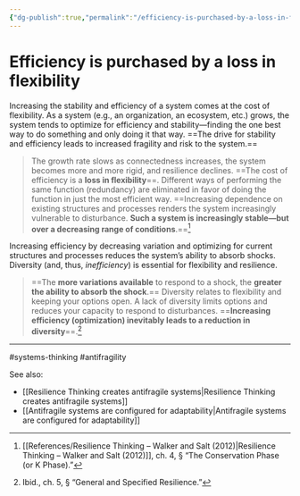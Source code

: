 ```yaml
---
{"dg-publish":true,"permalink":"/efficiency-is-purchased-by-a-loss-in-flexibility/"}
---
```


# Efficiency is purchased by a loss in flexibility

Increasing the stability and efficiency of a system comes at the cost of flexibility. As a system (e.g., an organization, an ecosystem, etc.) grows, the system tends to optimize for efficiency and stability—finding the one best way to do something and only doing it that way. ==The drive for stability and efficiency leads to increased fragility and risk to the system.==

> The growth rate slows as connectedness increases, the system becomes more and more rigid, and resilience declines. ==The cost of efficiency is a **loss in flexibility**==. Different ways of performing the same function (redundancy) are eliminated in favor of doing the function in just the most efficient way. ==Increasing dependence on existing structures and processes renders the system increasingly vulnerable to disturbance. **Such a system is increasingly stable—but over a decreasing range of conditions**.==[^1] 

Increasing efficiency by decreasing variation and optimizing for current structures and processes reduces the system’s ability to absorb shocks. Diversity (and, thus, *inefficiency*) is essential for flexibility and resilience.

> ==The **more variations available** to respond to a shock, the **greater the ability to absorb the shock**.== Diversity relates to flexibility and keeping your options open. A lack of diversity limits options and reduces your capacity to respond to disturbances. ==**Increasing efficiency (optimization) inevitably leads to a reduction in diversity**==.[^2]


---
#systems-thinking #antifragility

See also:
 - [[Resilience Thinking creates antifragile systems\|Resilience Thinking creates antifragile systems]]
 - [[Antifragile systems are configured for adaptability\|Antifragile systems are configured for adaptability]]

[^1]: [[References/Resilience Thinking – Walker and Salt (2012)\|Resilience Thinking – Walker and Salt (2012)]], ch. 4, § “The Conservation Phase (or K Phase).”
[^2]: Ibid., ch. 5, § “General and Specified Resilience.”